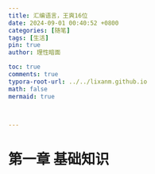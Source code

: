 ```yaml
---
title: 汇编语言，王爽16位
date: 2024-09-01 00:40:52 +0800
categories: [随笔]
tags: [生活]
pin: true
author: 理性暗面

toc: true
comments: true
typora-root-url: ../../lixanm.github.io
math: false
mermaid: true



---
```




# 第一章   基础知识





